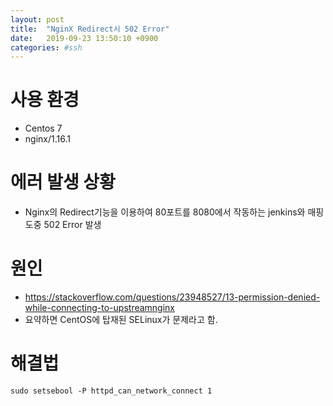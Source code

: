```yaml
---
layout: post
title:  "NginX Redirect시 502 Error"
date:   2019-09-23 13:50:10 +0900
categories: #ssh
---
```


# 사용 환경
 - Centos 7
 - nginx/1.16.1
 
# 에러 발생 상황
 - Nginx의 Redirect기능을 이용하여 80포트를 8080에서 작동하는 jenkins와 매핑 도중 502 Error 발생

# 원인
 - https://stackoverflow.com/questions/23948527/13-permission-denied-while-connecting-to-upstreamnginx
 - 요약하면 CentOS에 탑재된 SELinux가 문제라고 함.
 
# 해결법
~~~
sudo setsebool -P httpd_can_network_connect 1
~~~
 


